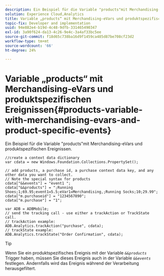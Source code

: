 ```yaml
---
description: Ein Beispiel für die Variable "products"mit Merchandising-eVars und produktspezifischen Ereignissen.
solution: Experience Cloud,Analytics
title: Variable „products“ mit Merchandising-eVars und produktspezifischen Ereignissen
topic-fix: Developer and implementation
uuid: 94e882e4-b19d-4c48-9dfb-331465490347
exl-id: 3a90f624-da13-4c26-9e4c-3a4af33bc5ee
source-git-commit: f18d65c738ba16d9f1459ca485d87be708cf23d2
workflow-type: tm+mt
source-wordcount: '66'
ht-degree: 24%

---
```


# Variable „products“ mit Merchandising-eVars und produktspezifischen Ereignissen{#products-variable-with-merchandising-evars-and-product-specific-events}

Ein Beispiel für die Variable &quot;products&quot;mit Merchandising-eVars und produktspezifischen Ereignissen.

```
//create a context data dictionary 
var cdata = new Windows.Foundation.Collections.PropertySet(); 
  
// add products, a purchase id, a purchase context data key, and any other data you want to collect. 
// Note the special syntax for products 
cdata["&&events"] = "event1 "; 
cdata["&&products"] = ";Running Shoes;1;69.95;event1=5.5;eVar1=Merchandising,;Running Socks;10;29.99"; 
cdata["m.purchaseid"] = "1234567890"; 
cdata["m.purchase"] = "1"; 
  
var ADB = ADBMobile; 
// send the tracking call - use either a trackAction or TrackState call. 
// trackAction example: 
ADB.Analytics.trackAction("purchase", cdata); 
// trackState example: 
ADB.Analytics.trackState("Order Confirmation", cdata);
```

>[!TIP]
>
>Wenn Sie ein produktspezifisches Ereignis mit der Variable *`&&products`* Trigger haben, müssen Sie dieses Ereignis auch in der Variable *`&&events`* festlegen. Andernfalls wird das Ereignis während der Verarbeitung herausgefiltert.
